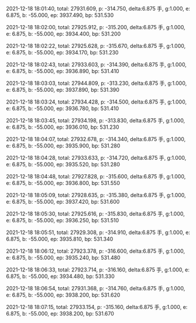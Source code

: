 2021-12-18 18:01:40, total: 27931.609, p: -314.750, delta:6.875 手, g:1.000, e: 6.875, b: -55.000, ep: 3937.490, bp: 531.530

2021-12-18 18:02:00, total: 27925.912, p: -315.200, delta:6.875 手, g:1.000, e: 6.875, b: -55.000, ep: 3934.400, bp: 531.200

2021-12-18 18:02:22, total: 27925.628, p: -315.670, delta:6.875 手, g:1.000, e: 6.875, b: -55.000, ep: 3934.170, bp: 531.230

2021-12-18 18:02:43, total: 27933.603, p: -314.390, delta:6.875 手, g:1.000, e: 6.875, b: -55.000, ep: 3936.890, bp: 531.410

2021-12-18 18:03:03, total: 27944.809, p: -313.230, delta:6.875 手, g:1.000, e: 6.875, b: -55.000, ep: 3937.890, bp: 531.390

2021-12-18 18:03:24, total: 27934.428, p: -314.500, delta:6.875 手, g:1.000, e: 6.875, b: -55.000, ep: 3936.780, bp: 531.410

2021-12-18 18:03:45, total: 27934.198, p: -313.830, delta:6.875 手, g:1.000, e: 6.875, b: -55.000, ep: 3936.010, bp: 531.230

2021-12-18 18:04:07, total: 27932.678, p: -314.340, delta:6.875 手, g:1.000, e: 6.875, b: -55.000, ep: 3935.900, bp: 531.280

2021-12-18 18:04:28, total: 27933.633, p: -314.720, delta:6.875 手, g:1.000, e: 6.875, b: -55.000, ep: 3935.520, bp: 531.280

2021-12-18 18:04:48, total: 27927.828, p: -315.600, delta:6.875 手, g:1.000, e: 6.875, b: -55.000, ep: 3936.800, bp: 531.550

2021-12-18 18:05:09, total: 27928.635, p: -315.380, delta:6.875 手, g:1.000, e: 6.875, b: -55.000, ep: 3937.420, bp: 531.600

2021-12-18 18:05:30, total: 27925.616, p: -315.830, delta:6.875 手, g:1.000, e: 6.875, b: -55.000, ep: 3936.250, bp: 531.510

2021-12-18 18:05:51, total: 27929.308, p: -314.910, delta:6.875 手, g:1.000, e: 6.875, b: -55.000, ep: 3935.810, bp: 531.340

2021-12-18 18:06:12, total: 27923.378, p: -316.600, delta:6.875 手, g:1.000, e: 6.875, b: -55.000, ep: 3935.240, bp: 531.480

2021-12-18 18:06:33, total: 27923.714, p: -316.160, delta:6.875 手, g:1.000, e: 6.875, b: -55.000, ep: 3934.480, bp: 531.330

2021-12-18 18:06:54, total: 27931.368, p: -314.760, delta:6.875 手, g:1.000, e: 6.875, b: -55.000, ep: 3938.200, bp: 531.620

2021-12-18 18:07:15, total: 27933.154, p: -315.160, delta:6.875 手, g:1.000, e: 6.875, b: -55.000, ep: 3938.200, bp: 531.670